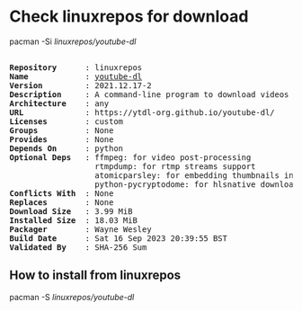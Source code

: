 # Check linuxrepos for download

pacman -Si *linuxrepos/youtube-dl*

<div class="highlight"><pre class="highlight"><text>
<b>Repository</b>      : linuxrepos
<b>Name</b>            : <a href="../../x86_64/youtube-dl-2021.12.17-2-any.pkg.tar.zst">youtube-dl</a>
<b>Version</b>         : 2021.12.17-2
<b>Description</b>     : A command-line program to download videos from YouTube.com and a few more sites
<b>Architecture</b>    : any
<b>URL</b>             : https://ytdl-org.github.io/youtube-dl/
<b>Licenses</b>        : custom
<b>Groups</b>          : None
<b>Provides</b>        : None
<b>Depends On</b>      : python
<b>Optional Deps</b>   : ffmpeg: for video post-processing
                  rtmpdump: for rtmp streams support
                  atomicparsley: for embedding thumbnails into m4a files
                  python-pycryptodome: for hlsnative downloader
<b>Conflicts With</b>  : None
<b>Replaces</b>        : None
<b>Download Size</b>   : 3.99 MiB
<b>Installed Size</b>  : 18.03 MiB
<b>Packager</b>        : Wayne Wesley <wayne6324@gmail.com>
<b>Build Date</b>      : Sat 16 Sep 2023 20:39:55 BST
<b>Validated By</b>    : SHA-256 Sum
</text></pre></div>

## How to install from linuxrepos

pacman -S *linuxrepos/youtube-dl*
